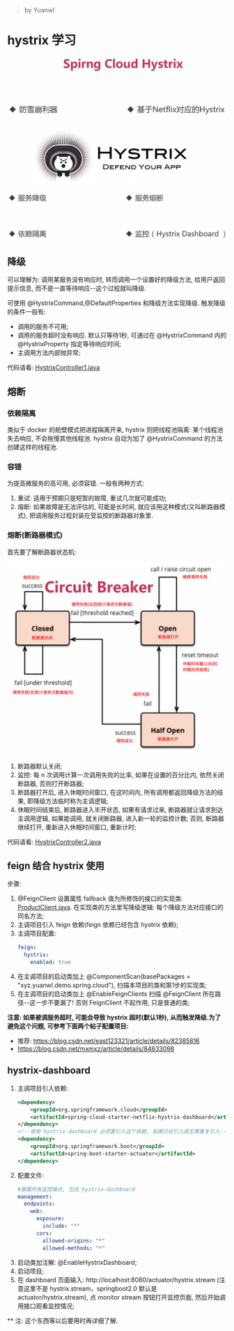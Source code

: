 > by Yuanwl

# hystrix 学习

![10-1-hystrix简介1](attachments/10-1-hystrix简介1.png)

![10-1-hystrix简介2](attachments/10-1-hystrix简介2.png)

## 降级

可以理解为: 调用某服务没有响应时, 转而调用一个设置好的降级方法, 给用户返回提示信息, 而不是一直等待响应--这个过程就叫降级.

可使用 @HystrixCommand,@DefaultProperties 和降级方法实现降级. 触发降级的条件一般有:

- 调用的服务不可用;
- 调用的服务超时没有响应. 默认只等待1秒, 可通过在 @HystrixCommand 内的 @HystrixProperty 指定等待响应时间;
- 主调用方法内部抛异常;

代码请看: [HystrixController1.java](src/main/java/xyz/yuanwl/demo/spring/cloud/hystrix/controller/HystrixController1.java)


## 熔断

### 依赖隔离

类似于 docker 的舱壁模式把进程隔离开来, hystrix 则把线程池隔离: 某个线程池失去响应, 不会拖慢其他线程池. hystrix 自动为加了 @HystrixCommand 的方法创建这样的线程池.

### 容错

为提高微服务的高可用, 必须容错. 一般有两种方式:

1. 重试: 适用于预期只是短暂的故障, 重试几次就可能成功;
2. 熔断: 如果故障是无法评估的, 可能是长时间, 就应该用这种模式(又叫断路器模式), 把调用服务过程封装在受监控的断路器对象里.

### 熔断(断路器模式)

首先要了解断路器状态机:

![10-4-断路器模式状态机_1](attachments/10-4-断路器模式状态机_1.png)

1. 断路器默认关闭;
2. 监控: 每 n 次调用计算一次调用失败的比率, 如果在设置的百分比内, 依然关闭断路器, 否则打开断路器;
3. 断路器打开后, 进入休眠时间窗口, 在这时间内, 所有调用都返回降级方法的结果, 即降级方法临时称为主调逻辑;
4. 休眠时间结束后, 断路器进入半开状态, 如果有请求过来, 断路器就让请求到达主调用逻辑, 如果能调用, 就关闭断路器, 进入新一轮的监控计数; 否则, 断路器继续打开, 重新进入休眠时间窗口, 重新计时;

代码请看: [HystrixController2.java](src/main/java/xyz/yuanwl/demo/spring/cloud/hystrix/controller/HystrixController2.java)


## feign 结合 hystrix 使用

步骤:

1. @FeignClient 设置属性 fallback 值为所修饰的接口的实现类: [ProductClient.java](../product/product-client/src/main/java/xyz/yuanwl/demo/spring/cloud/product/client/ProductClient.java). 在实现类的方法里写降级逻辑: 每个降级方法对应接口的同名方法;
1. 主调项目引入 feign 依赖(feign 依赖已经包含 hystrix 依赖);
1. 主调项目配置:
    ```yml
    feign:
      hystrix:
        enabled: true
    ```
1. 在主调项目的启动类加上 @ComponentScan(basePackages = "xyz.yuanwl.demo.spring.cloud"), 扫描本项目的类和第1步的实现类;
1. 在主调项目的启动类加上 @EnableFeignClients 扫描 @FeignClient 所在路径--这一步不要漏了! 否则 FeignClient 不起作用, 只是普通的类;


**注意: 如果被调服务超时, 可能会导致 hystrix 超时(默认1秒), 从而触发降级.为了避免这个问题, 可参考下面两个帖子配置项目:**

- 推荐: https://blog.csdn.net/east123321/article/details/82385816
- https://blog.csdn.net/mxmxz/article/details/84633098


## hystrix-dashboard

1. 主调项目引入依赖:
    ```xml
    <dependency>
        <groupId>org.springframework.cloud</groupId>
        <artifactId>spring-cloud-starter-netflix-hystrix-dashboard</artifactId>
    </dependency>
    <!--使用 hystrix-dashboard 必须要引入这个依赖, 如果已经引入就无需重复引入-->
    <dependency>
        <groupId>org.springframework.boot</groupId>
        <artifactId>spring-boot-starter-actuator</artifactId>
    </dependency>
    ```
2. 配置文件:
    ```yml
    #暴露所有监控端点, 包括 hystrix-dashboard
    management:
      endpoints:
        web:
          exposure:
            include: "*"
          cors:
            allowed-origins: "*"
            allowed-methods: "*"
    ```
3. 启动类加注解: @EnableHystrixDashboard;
4. 启动项目;
5. 在 dashboard 页面输入: http://localhost:8080/actuator/hystrix.stream (注意这里不是 hystrix.stream，springboot2.0 默认是 actuator/hystrix.stream), 点 monitor stream 按钮打开监控页面, 然后开始调用接口观看监控情况;

** 注: 这个东西等以后要用时再详细了解.